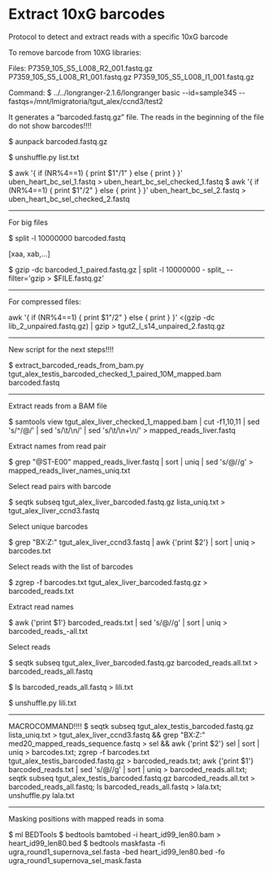 # Extract 10xG barcodes
Protocol to detect and extract reads with a specific 10xG barcode

To remove barcode from 10XG libraries:

Files:
P7359_105_S5_L008_R2_001.fastq.gz
P7359_105_S5_L008_R1_001.fastq.gz
P7359_105_S5_L008_I1_001.fastq.gz

Command:
$ ../../longranger-2.1.6/longranger basic --id=sample345 --fastqs=/mnt/lmigratoria/tgut_alex/ccnd3/test2

It generates a “barcoded.fastq.gz” file. The reads in the beginning of the file do not show barcodes!!!! 

$ aunpack barcoded.fastq.gz

$ unshuffle.py list.txt

$ awk '{ if (NR%4==1) { print $1"/1" } else { print } }'  uben_heart_bc_sel_1.fastq > uben_heart_bc_sel_checked_1.fastq
$ awk '{ if (NR%4==1) { print $1"/2" } else { print } }'  uben_heart_bc_sel_2.fastq > uben_heart_bc_sel_checked_2.fastq

----

For big files

$ split -l 10000000 barcoded.fastq

[xaa, xab,...]

$ gzip -dc barcoded_1_paired.fastq.gz | split -l 10000000  - split_ --filter='gzip > $FILE.fastq.gz'

--------

For compressed files:

awk '{ if (NR%4==1) { print $1"/2" } else { print } }' <(gzip -dc lib_2_unpaired.fastq.gz) | gzip > tgut2_l_s14_unpaired_2.fastq.gz

---------------------------------------------------------------------------------------------------

New script for the next steps!!!!

$ extract_barcoded_reads_from_bam.py tgut_alex_testis_barcoded_checked_1_paired_10M_mapped.bam barcoded.fastq

---------------------------------------------------------------------------------------------------

Extract reads from a BAM file

$ samtools view tgut_alex_liver_checked_1_mapped.bam | cut -f1,10,11 | sed 's/^/@/' | sed 's/\t/\n/' | sed 's/\t/\n+\n/' > mapped_reads_liver.fastq 

Extract names from read pair

$ grep "@ST-E00" mapped_reads_liver.fastq | sort | uniq | sed 's/@//g' > mapped_reads_liver_names_uniq.txt

Select read pairs with barcode 

$ seqtk subseq tgut_alex_liver_barcoded.fastq.gz lista_uniq.txt > tgut_alex_liver_ccnd3.fastq

Select unique barcodes

$ grep "BX:Z:" tgut_alex_liver_ccnd3.fastq | awk {'print $2'} | sort | uniq > barcodes.txt

Select reads with the list of barcodes

$ zgrep -f barcodes.txt tgut_alex_liver_barcoded.fastq.gz > barcoded_reads.txt

Extract read names

$ awk {'print $1'} barcoded_reads.txt | sed 's/@//g' | sort | uniq > barcoded_reads_-all.txt

Select reads

$ seqtk subseq tgut_alex_liver_barcoded.fastq.gz barcoded_reads.all.txt > barcoded_reads_all.fastq

$ ls barcoded_reads_all.fastq > lili.txt

$ unshuffle.py lili.txt

-------
MACROCOMMAND!!!!
$ seqtk subseq tgut_alex_testis_barcoded.fastq.gz lista_uniq.txt > tgut_alex_liver_ccnd3.fastq && grep "BX:Z:" med20_mapped_reads_sequence.fastq > sel && awk {'print $2'} sel | sort | uniq > barcodes.txt; zgrep -f barcodes.txt tgut_alex_testis_barcoded.fastq.gz > barcoded_reads.txt; awk {'print $1'} barcoded_reads.txt | sed 's/@//g' | sort | uniq > barcoded_reads.all.txt; seqtk subseq tgut_alex_testis_barcoded.fastq.gz barcoded_reads.all.txt > barcoded_reads_all.fastq; ls barcoded_reads_all.fastq > lala.txt; unshuffle.py lala.txt

--------------

Masking positions with mapped reads in soma

$ ml BEDTools
$ bedtools bamtobed -i heart_id99_len80.bam > heart_id99_len80.bed
$ bedtools maskfasta -fi ugra_round1_supernova_sel.fasta -bed heart_id99_len80.bed -fo ugra_round1_supernova_sel_mask.fasta

